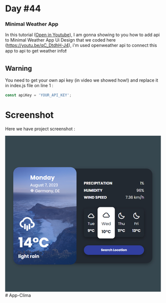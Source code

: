 # Day #44

### Minimal Weather App
In this tutorial ([Open in Youtube](https://youtu.be/PvRtd72xagE)), I am gonna showing to you how to add api to Minimal Weather App Ui Design that we coded here (https://youtu.be/qC_DtdhH-J4), i'm used openweather api to connect this app to api to get weather info❗️

## Warning
You need to get your own api key (in video we showed how!) and replace it in index.js file on line 1 :

```javascript
const apiKey = 'YOUR_API_KEY';
```

# Screenshot
Here we have project screenshot :

![screenshot](screenshot.jpg)
#   A p p - C l i m a 
 
 